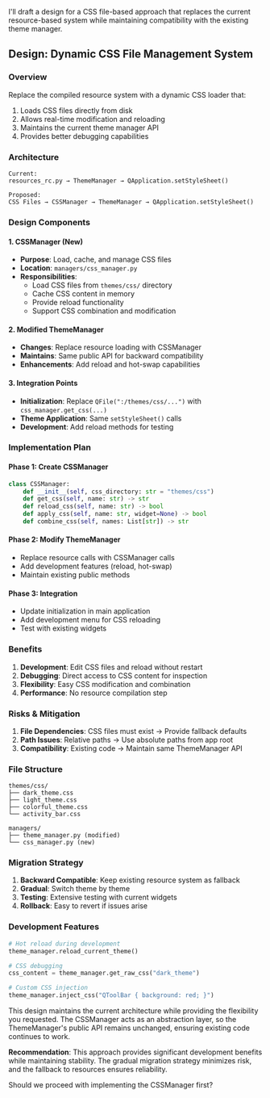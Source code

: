I'll draft a design for a CSS file-based approach that replaces the current resource-based system while maintaining compatibility with the existing theme manager.

## Design: Dynamic CSS File Management System

### Overview
Replace the compiled resource system with a dynamic CSS loader that:
1. Loads CSS files directly from disk
2. Allows real-time modification and reloading
3. Maintains the current theme manager API
4. Provides better debugging capabilities

### Architecture

```
Current:
resources_rc.py → ThemeManager → QApplication.setStyleSheet()

Proposed:
CSS Files → CSSManager → ThemeManager → QApplication.setStyleSheet()
```

### Design Components

#### 1. CSSManager (New)
- **Purpose**: Load, cache, and manage CSS files
- **Location**: `managers/css_manager.py`
- **Responsibilities**:
  - Load CSS files from `themes/css/` directory
  - Cache CSS content in memory
  - Provide reload functionality
  - Support CSS combination and modification

#### 2. Modified ThemeManager
- **Changes**: Replace resource loading with CSSManager
- **Maintains**: Same public API for backward compatibility
- **Enhancements**: Add reload and hot-swap capabilities

#### 3. Integration Points
- **Initialization**: Replace `QFile(":/themes/css/...")` with `css_manager.get_css(...)`
- **Theme Application**: Same `setStyleSheet()` calls
- **Development**: Add reload methods for testing

### Implementation Plan

#### Phase 1: Create CSSManager
```python
class CSSManager:
    def __init__(self, css_directory: str = "themes/css")
    def get_css(self, name: str) -> str
    def reload_css(self, name: str) -> bool
    def apply_css(self, name: str, widget=None) -> bool
    def combine_css(self, names: List[str]) -> str
```

#### Phase 2: Modify ThemeManager
- Replace resource calls with CSSManager calls
- Add development features (reload, hot-swap)
- Maintain existing public methods

#### Phase 3: Integration
- Update initialization in main application
- Add development menu for CSS reloading
- Test with existing widgets

### Benefits
1. **Development**: Edit CSS files and reload without restart
2. **Debugging**: Direct access to CSS content for inspection
3. **Flexibility**: Easy CSS modification and combination
4. **Performance**: No resource compilation step

### Risks & Mitigation
1. **File Dependencies**: CSS files must exist → Provide fallback defaults
2. **Path Issues**: Relative paths → Use absolute paths from app root
3. **Compatibility**: Existing code → Maintain same ThemeManager API

### File Structure
```
themes/css/
├── dark_theme.css
├── light_theme.css
├── colorful_theme.css
└── activity_bar.css

managers/
├── theme_manager.py (modified)
└── css_manager.py (new)
```

### Migration Strategy
1. **Backward Compatible**: Keep existing resource system as fallback
2. **Gradual**: Switch theme by theme
3. **Testing**: Extensive testing with current widgets
4. **Rollback**: Easy to revert if issues arise

### Development Features
```python
# Hot reload during development
theme_manager.reload_current_theme()

# CSS debugging
css_content = theme_manager.get_raw_css("dark_theme")

# Custom CSS injection
theme_manager.inject_css("QToolBar { background: red; }")
```

This design maintains the current architecture while providing the flexibility you requested. The CSSManager acts as an abstraction layer, so the ThemeManager's public API remains unchanged, ensuring existing code continues to work.

**Recommendation**: This approach provides significant development benefits while maintaining stability. The gradual migration strategy minimizes risk, and the fallback to resources ensures reliability.

Should we proceed with implementing the CSSManager first?